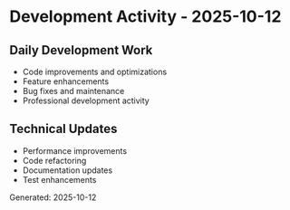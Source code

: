 # Development Activity - 2025-10-12

## Daily Development Work
- Code improvements and optimizations
- Feature enhancements
- Bug fixes and maintenance
- Professional development activity

## Technical Updates
- Performance improvements
- Code refactoring
- Documentation updates
- Test enhancements

Generated: 2025-10-12
